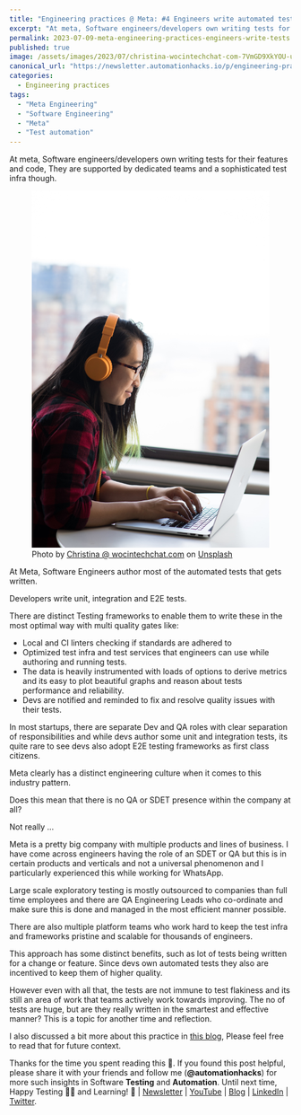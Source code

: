 ```yaml
---
title: "Engineering practices @ Meta: #4 Engineers write automated tests, well mostly! 😉"
excerpt: "At meta, Software engineers/developers own writing tests for their features and code, They are supported by dedicated teams and a sophisticated test infra though"
permalink: 2023-07-09-meta-engineering-practices-engineers-write-tests
published: true
image: /assets/images/2023/07/christina-wocintechchat-com-7VmGD9XkYOU-unsplash.jpg
canonical_url: "https://newsletter.automationhacks.io/p/engineering-practices-meta-4-engineers"
categories:
  - Engineering practices
tags:
  - "Meta Engineering"
  - "Software Engineering"
  - "Meta"
  - "Test automation"
---
```


At meta, Software engineers/developers own writing tests for their features and code, They are supported by dedicated teams and a sophisticated test infra though.

<figure class="image">
    <img src="assets/images/2023/07/christina-wocintechchat-com-7VmGD9XkYOU-unsplash.jpg" alt="A female engineer typing code on a laptop wearning headphones">
    <figcaption> Photo by <a href="https://unsplash.com/es/@wocintechchat?utm_source=unsplash&utm_medium=referral&utm_content=creditCopyText">Christina @ wocintechchat.com</a> on <a href="https://unsplash.com/es/@wocintechchat?utm_source=unsplash&utm_medium=referral&utm_content=creditCopyText">Unsplash</a> 
    </figcaption>
</figure>

At Meta, Software Engineers author most of the automated tests that gets written.

Developers write unit, integration and E2E tests.

There are distinct Testing frameworks to enable them to write these in the most optimal way with multi quality gates like:

- Local and CI linters checking if standards are adhered to
- Optimized test infra and test services that engineers can use while authoring and running tests.
- The data is heavily instrumented with loads of options to derive metrics and its easy to plot beautiful graphs and reason about tests performance and reliability.
- Devs are notified and reminded to fix and resolve quality issues with their tests.

In most startups, there are separate Dev and QA roles with clear separation of responsibilities and while devs author some unit and integration tests, its quite rare to see devs also adopt E2E testing frameworks as first class citizens.

Meta clearly has a distinct engineering culture when it comes to this industry pattern.

Does this mean that there is no QA or SDET presence within the company at all?

Not really …

Meta is a pretty big company with multiple products and lines of business. I have come across engineers having the role of an SDET or QA but this is in certain products and verticals and not a universal phenomenon and I particularly experienced this while working for WhatsApp.

Large scale exploratory testing is mostly outsourced to companies than full time employees and there are QA Engineering Leads who co-ordinate and make sure this is done and managed in the most efficient manner possible.

There are also multiple platform teams who work hard to keep the test infra and frameworks pristine and scalable for thousands of engineers.

This approach has some distinct benefits, such as lot of tests being written for a change or feature. Since devs own automated tests they also are incentived to keep them of higher quality.

However even with all that, the tests are not immune to test flakiness and its still an area of work that teams actively work towards improving. The no of tests are huge, but are they really written in the smartest and effective manner? This is a topic for another time and reflection.

I also discussed a bit more about this practice in [this blog](https://automationhacks.io/2022-11-10-deep-dive-into-evolution-of-testing-organizations#an-automation-platform-team), Please feel free to read that for future context.

Thanks for the time you spent reading this 🙌. If you found this post helpful, please share it with your friends and follow me (**@automationhacks**) for more such insights in Software **Testing** and **Automation**. Until next time, Happy Testing 🕵🏻 and Learning! 🌱 | [Newsletter](https://newsletter.automationhacks.io/) | [YouTube](https://www.youtube.com/@automationhacks) | [Blog](https://automationhacks.io/) | [LinkedIn](https://www.linkedin.com/in/automationhacks/) | [Twitter](https://twitter.com/automationhacks).
